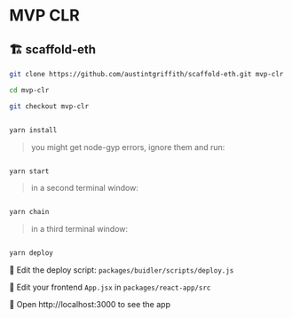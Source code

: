 


# MVP CLR
## 🏗 scaffold-eth


```bash
git clone https://github.com/austintgriffith/scaffold-eth.git mvp-clr

cd mvp-clr

git checkout mvp-clr
```

```bash

yarn install

```

> you might get node-gyp errors, ignore them and run:

```bash

yarn start

```

> in a second terminal window:

```bash

yarn chain

```

> in a third terminal window:

```bash

yarn deploy

```

🔏 Edit the deploy script: `packages/buidler/scripts/deploy.js`

📝 Edit your frontend `App.jsx` in `packages/react-app/src`

📱 Open http://localhost:3000 to see the app
